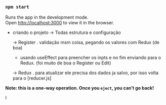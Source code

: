 ### `npm start`

Runs the app in the development mode.\
Open [http://localhost:3000](http://localhost:3000) to view it in the browser. 

  - criando o projeto
    -> Todas estrutura e configuração

    -> Register . validação msm coisa, pegando os valores com Redux (de boa)
      - usando useEffect para preencher os inpts e no fim enviando para o Redux.
      (foi muito de boa o Register ou Edit)

      -> Redux . para atualizar ele precisa dos dados ja salvo, por isso volta para 
      o [reducer.js]


**Note: this is a one-way operation. Once you `eject`, you can’t go back!**

I